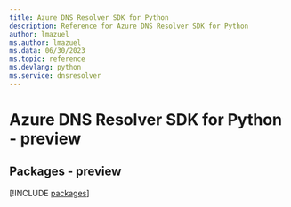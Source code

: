 ```yaml
---
title: Azure DNS Resolver SDK for Python
description: Reference for Azure DNS Resolver SDK for Python
author: lmazuel
ms.author: lmazuel
ms.data: 06/30/2023
ms.topic: reference
ms.devlang: python
ms.service: dnsresolver
---
```

# Azure DNS Resolver SDK for Python - preview
## Packages - preview
[!INCLUDE [packages](dns-resolver-index.md)]